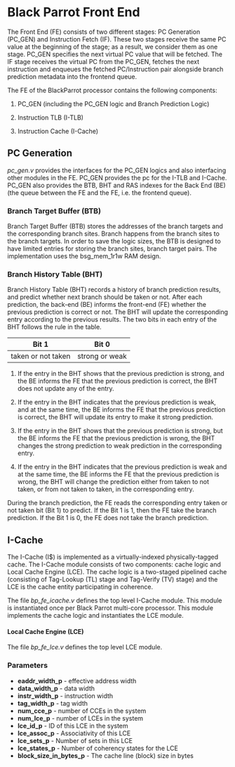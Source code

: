 # Black Parrot Front End
The Front End (FE) consists of two different stages: PC Generation (PC_GEN) and Instruction Fetch
  (IF). These two stages receive the same PC value at the beginning of the stage; as a result, we
  consider them as one stage. PC_GEN specifies the next virtual PC value that will be fetched. The
  IF stage receives the virtual PC from the PC_GEN, fetches the next instruction and enqueues the
  fetched PC/Instruction pair alongside branch prediction metadata into the frontend queue.

The FE of the BlackParrot processor contains the following components:

1. PC\_GEN (including the PC\_GEN logic and Branch Prediction Logic)

2. Instruction TLB (I-TLB)

3. Instruction Cache (I-Cache)

## PC Generation

*pc\_gen.v* provides the interfaces for the PC\_GEN logics and also interfacing other modules in the
  FE. PC\_GEN provides the pc for the I-TLB and I-Cache. PC\_GEN also provides the BTB, BHT and
  RAS indexes for the Back End (BE) (the queue between the FE and the FE, i.e. the frontend queue).

### Branch Target Buffer (BTB)
Branch Target Buffer (BTB) stores the addresses of the branch targets and the corresponding branch
  sites. Branch happens from the branch sites to the branch targets. In order to save the logic
  sizes, the BTB is designed to have limited  entries for storing the branch sites, branch target
  pairs. The implementation  uses the bsg\_mem\_1r1w RAM design.

### Branch History Table (BHT)

Branch History Table (BHT) records a history of branch prediction results, and predict whether next
  branch should be taken or not. After each prediction, the back-end (BE) informs the front-end (FE)
  whether the previous prediction is  correct or not. The BHT will update the corresponding entry
  according to the  previous results. The two bits in each entry of the BHT follows the rule in the
  table.

| Bit 1              | Bit 0         |
|--------------------|---------------|
| taken or not taken | strong or weak|

1. If the entry in the BHT shows that the previous prediction is strong, and the BE informs the FE
  that the previous prediction is correct, the BHT does not update any of the entry.

2. If the entry in the BHT indicates that the previous prediction is weak, and at the same time, the
  BE informs the FE that the previous prediction is correct, the BHT will update its entry to make
  it strong prediction.

3. If the entry in the BHT shows that the previous prediction is strong, but the BE informs the FE
  that the previous prediction is wrong, the BHT changes the  strong prediction to weak prediction
  in the corresponding entry.

4. If the entry in the BHT indicates that the previous prediction is weak and at the same time, the
  BE informs the FE that the previous prediction is wrong, the BHT will change the prediction either
  from taken to not taken, or from not taken to taken, in the corresponding entry.

During the branch prediction, the FE reads the corresponding entry taken or not taken bit (Bit 1) to
  predict. If the Bit 1 is 1, then the FE take the branch prediction. If the Bit 1 is 0, the FE does
  not take the branch prediction.

## I-Cache
The I-Cache (I$) is implemented as a virtually-indexed physically-tagged cache. The I-Cache module
  consists of two components: cache logic and Local Cache Engine (LCE). The cache logic is a
  two-staged pipelined cache (consisting of Tag-Lookup (TL) stage and Tag-Verify (TV) stage) and the
  LCE is the cache entity participating in coherence.

The file *bp\_fe\_icache.v* defines the top level I-Cache module. This module is instantiated once
  per Black Parrot multi-core processor. This module implements the cache logic and instantiates the
  LCE module.

#### Local Cache Engine (LCE)
The file *bp\_fe\_lce.v* defines the top level LCE module.

### Parameters
* __eaddr\_width\_p__ \- effective address width
* __data\_width\_p__ \- data width
* __instr\_width\_p__ \- instruction width
* __tag\_width\_p__ \- tag width
* __num\_cce\_p__ \- number of CCEs in the system
* __num\_lce\_p__ \- number of LCEs in the system
* __lce\_id\_p__ \- ID of this LCE in the system
* __lce\_assoc\_p__ \- Associativity of this LCE
* __lce\_sets\_p__ \- Number of sets in this LCE
* __lce\_states\_p__ \- Number of coherency states for the LCE
* __block\_size\_in\_bytes\_p__ \- The cache line (block) size in bytes

